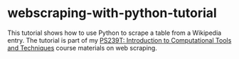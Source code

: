 # webscraping-with-python-tutorial

This tutorial shows how to use Python to scrape a table from a Wikipedia entry. The tutorial is part of my [PS239T: Introduction to Computational Tools and Techniques](https://github.com/jaeyk/PS239T) course materials on web scraping.
